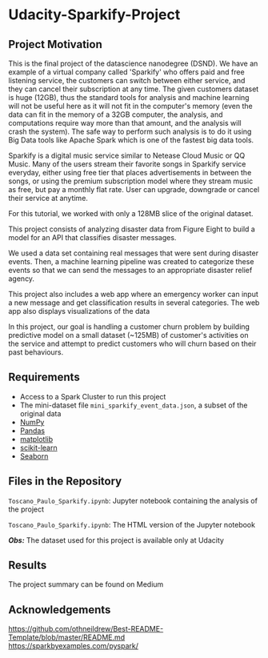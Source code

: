 # Udacity-Sparkify-Project

## Project Motivation



This is the final project of the datascience nanodegree (DSND). We have an example of a virtual company called 'Sparkify' who offers paid and free listening service, the customers can switch between either service, and they can cancel their subscription at any time. The given customers dataset is huge (12GB), thus the standard tools for analysis and machine learning will not be useful here as it will not fit in the computer's memory (even the data can fit in the memory of a 32GB computer, the analysis, and computations require way more than that amount, and the analysis will crash the system). The safe way to perform such analysis is to do it using Big Data tools like Apache Spark which is one of the fastest big data tools.

Sparkify is a digital music service similar to Netease Cloud Music or QQ Music. Many of the users stream their favorite songs in Sparkify service everyday, either using free tier that places advertisements in between the songs, or using the premium subscription model where they stream music as free, but pay a monthly flat rate. User can upgrade, downgrade or cancel their service at anytime.

For this tutorial, we worked with only a 128MB slice of the original dataset.

This project consists of analyzing disaster data from Figure Eight to build a model for an API that classifies disaster messages.

We used a data set containing real messages that were sent during disaster events. Then, a machine learning pipeline was created to categorize these events so that we can send the messages to an appropriate disaster relief agency.

This project also includes a web app where an emergency worker can input a new message and get classification results in several categories. The web app also displays visualizations of the data

In this project, our goal is handling a customer churn problem by building predictive model on a small dataset (~125MB) of customer's activities on the service and attempt to predict customers who will churn based on their past behaviours.


## Requirements
 - Access to a Spark Cluster to run this project
 - The mini-dataset file `mini_sparkify_event_data.json`, a subset of the original data
- [NumPy](http://www.numpy.org/)
- [Pandas](http://pandas.pydata.org)
- [matplotlib](http://matplotlib.org/)
- [scikit-learn](http://scikit-learn.org/stable/)
- [Seaborn](https://seaborn.pydata.org/)


## Files in the Repository
`Toscano_Paulo_Sparkify.ipynb`: Jupyter notebook containing the analysis of the project

`Toscano_Paulo_Sparkify.ipynb`: The HTML version of the Jupyter notebook

***Obs:***
The dataset used for this project is available only at Udacity


## Results

The project summary can be found on Medium


## Acknowledgements

https://github.com/othneildrew/Best-README-Template/blob/master/README.md
<br/>
https://sparkbyexamples.com/pyspark/




